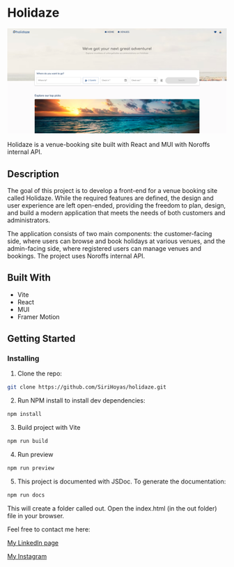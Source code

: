 # Holidaze

![image](/src/assets/brand/thumbnail.png)

Holidaze is a venue-booking site built with React and MUI with Noroffs internal API.

## Description

The goal of this project is to develop a front-end for a venue booking site called Holidaze. While the required features are defined, the design and user experience are left open-ended, providing the freedom to plan, design, and build a modern application that meets the needs of both customers and administrators.

The application consists of two main components: the customer-facing side, where users can browse and book holidays at various venues, and the admin-facing side, where registered users can manage venues and bookings.
The project uses Noroffs internal API.

## Built With

- Vite
- React
- MUI
- Framer Motion

## Getting Started

### Installing

1. Clone the repo:

```bash
git clone https://github.com/SiriHoyas/holidaze.git
```

2. Run NPM install to install dev dependencies:

```bash
npm install
```

3. Build project with Vite

```bash
npm run build
```

4. Run preview

```bash
npm run preview
```

5. This project is documented with JSDoc. To generate the documentation:

```bash
npm run docs
```

This will create a folder called out. Open the index.html (in the out folder) file in your browser.

Feel free to contact me here:

[My LinkedIn page](https://www.linkedin.com/in/siri-h%C3%B8y%C3%A5s-2bb74b1a2/)

[My Instagram](https://www.instagram.com/sirihoyas/)

